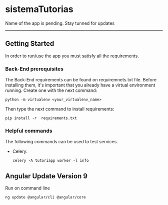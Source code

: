 # sistemaTutorias
Name of the app is pending. Stay tunned for updates

------------------------------------------------------------------------------
## Getting Started
In order to run/use the app you must satisfy all the requirements.

### Back-End prerequisites
The Back-End requirements can be found on requiremnets.txt file. Before installing them, it's important that you already have a virtual environment running. Create one with the next command:
```
python -m virtualenv <your_virtualenv_name>
```
Then type the next command to install requirements:
```
pip install -r  requirements.txt
```

### Helpful commands
The following commands can be used to test services.
- Celery:
    ```
    celery -A tutoriapp worker -l info
    ```

## Angular Update Version 9
Run on command line
```
ng update @angular/cli @angular/core
```
